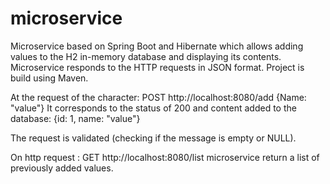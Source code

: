 # microservice

Microservice based on Spring Boot and Hibernate which allows adding values to the H2 in-memory database and displaying its contents. Microservice responds to the HTTP requests in JSON format. Project is build using Maven.

At the request of the character: POST http://localhost:8080/add {Name: "value"}
It corresponds to the status of 200 and content added to the database: {id: 1, name: "value"}

The request is validated (checking if the message is empty or NULL).

On http request : GET http://localhost:8080/list microservice return a list of previously added values.
